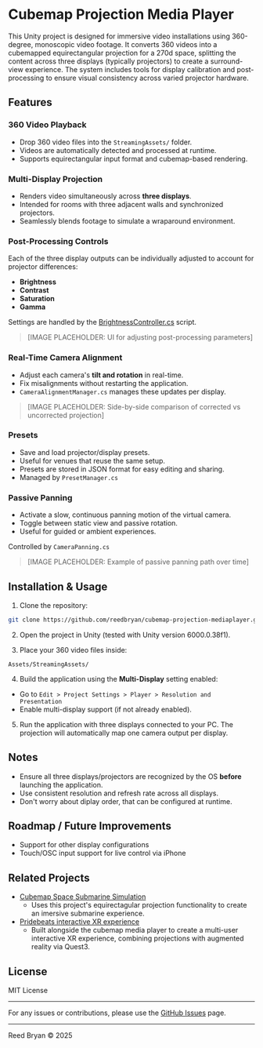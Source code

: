 # Cubemap Projection Media Player

This Unity project is designed for immersive video installations using 360-degree, monoscopic video footage. It converts 360 videos into a cubemapped equirectangular projection for a 270d space, splitting the content across three displays (typically projectors) to create a surround-view experience. The system includes tools for display calibration and post-processing to ensure visual consistency across varied projector hardware.

## Features

### 360 Video Playback

* Drop 360 video files into the `StreamingAssets/` folder.
* Videos are automatically detected and processed at runtime.
* Supports equirectangular input format and cubemap-based rendering.

### Multi-Display Projection

* Renders video simultaneously across **three displays**.
* Intended for rooms with three adjacent walls and synchronized projectors.
* Seamlessly blends footage to simulate a wraparound environment.

### Post-Processing Controls

Each of the three display outputs can be individually adjusted to account for projector differences:

* **Brightness**
* **Contrast**
* **Saturation**
* **Gamma**

Settings are handled by the [BrightnessController.cs](https://github.com/reedbryan/cubemap-projection-mediaplayer/blob/master/Assets/Scripts/PostProcessing/BrightnessController.cs) script.

> \[IMAGE PLACEHOLDER: UI for adjusting post-processing parameters]

### Real-Time Camera Alignment

* Adjust each camera's **tilt and rotation** in real-time.
* Fix misalignments without restarting the application.
* `CameraAlignmentManager.cs` manages these updates per display.

> \[IMAGE PLACEHOLDER: Side-by-side comparison of corrected vs uncorrected projection]

### Presets

* Save and load projector/display presets.
* Useful for venues that reuse the same setup.
* Presets are stored in JSON format for easy editing and sharing.
* Managed by `PresetManager.cs`

### Passive Panning

* Activate a slow, continuous panning motion of the virtual camera.
* Toggle between static view and passive rotation.
* Useful for guided or ambient experiences.

Controlled by `CameraPanning.cs`

> \[IMAGE PLACEHOLDER: Example of passive panning path over time]

## Installation & Usage

1. Clone the repository:

```bash
git clone https://github.com/reedbryan/cubemap-projection-mediaplayer.git
```

2. Open the project in Unity (tested with Unity version 6000.0.38f1).

3. Place your 360 video files inside:

```
Assets/StreamingAssets/
```

4. Build the application using the **Multi-Display** setting enabled:

* Go to `Edit > Project Settings > Player > Resolution and Presentation`
* Enable multi-display support (if not already enabled).

5. Run the application with three displays connected to your PC. The projection will automatically map one camera output per display.

## Notes

* Ensure all three displays/projectors are recognized by the OS **before** launching the application.
* Use consistent resolution and refresh rate across all displays.
* Don't worry about diplay order, that can be configured at runtime.

## Roadmap / Future Improvements

* Support for other display configurations
* Touch/OSC input support for live control via iPhone

## Related Projects

- [Cubemap Space Submarine Simulation](https://github.com/reedbryan/cubemap-projection-submarine-sim)
    * Uses this project's equirectagular projection functionality to create an imersive submarine experience.
- [Pridebeats interactive XR experience](https://github.com/reedbryan/pride-beats-XR-experience)
    * Built alongside the cubemap media player to create a multi-user interactive XR experience, combining projections with augmented reality via Quest3.

## License

MIT License

---

For any issues or contributions, please use the [GitHub Issues](https://github.com/reedbryan/cubemap-projection-mediaplayer/issues) page.

---

Reed Bryan © 2025
